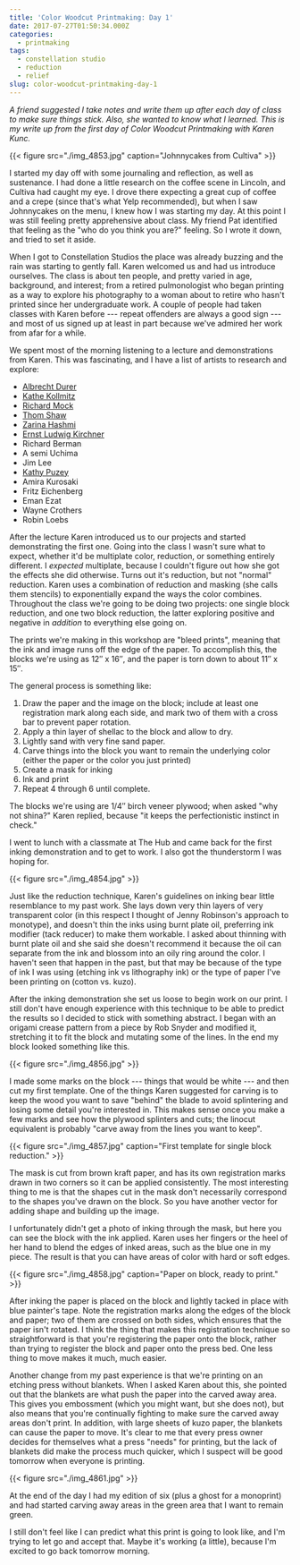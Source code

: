 ```yaml
---
title: 'Color Woodcut Printmaking: Day 1'
date: 2017-07-27T01:50:34.000Z
categories:
  - printmaking
tags:
  - constellation studio
  - reduction
  - relief
slug: color-woodcut-printmaking-day-1
---
```


_A friend suggested I take notes and write them up after each day of class to
make sure things stick. Also, she wanted to know what I learned. This is my
write up from the first day of Color Woodcut Printmaking with Karen Kunc._

{{< figure src="./img_4853.jpg" caption="Johnnycakes from Cultiva" >}}

I started my day off with some journaling and reflection, as well as sustenance. I had done a little research on the coffee scene in Lincoln, and Cultiva had caught my eye. I drove there expecting a great cup of coffee and a crepe (since that's what Yelp recommended), but when I saw Johnnycakes on the menu, I knew how I was starting my day. At this point I was still feeling pretty apprehensive about class. My friend Pat identified that feeling as the "who do you think you are?" feeling. So I wrote it down, and tried to set it aside.

When I got to Constellation Studios the place was already buzzing and the rain was starting to gently fall. Karen welcomed us and had us introduce ourselves. The class is about ten people, and pretty varied in age, background, and interest; from a retired pulmonologist who began printing as a way to explore his photography to a woman about to retire who hasn't printed since her undergraduate work. A couple of people had taken classes with Karen before --- repeat offenders are always a good sign --- and most of us signed up at least in part because we've admired her work from afar for a while.

We spent most of the morning listening to a lecture and demonstrations from Karen. This was fascinating, and I have a list of artists to research and explore:

  * [Albrecht Durer][1]
  * [Kathe Kollmitz][2]
  * [Richard Mock][3]
  * [Thom Shaw][4]
  * [Zarina Hashmi][5]
  * [Ernst Ludwig Kirchner ][6]
  * Richard Berman
  * A semi Uchima
  * Jim Lee
  * [Kathy Puzey][7]
  * Amira Kurosaki
  * Fritz Eichenberg
  * Eman Ezat
  * Wayne Crothers
  * Robin Loebs

After the lecture Karen introduced us to our projects and started demonstrating the first one. Going into the class I wasn't sure what to expect, whether it'd be multiplate color, reduction, or something entirely different. I _expected_ multiplate, because I couldn't figure out how she got the effects she did otherwise. Turns out it's reduction, but not "normal" reduction. Karen uses a combination of reduction and masking (she calls them stencils) to exponentially expand the ways the color combines. Throughout the class we're going to be doing two projects: one single block reduction, and one two block reduction, the latter exploring positive and negative in _addition_ to everything else going on.

The prints we're making in this workshop are "bleed prints", meaning that the ink and image runs off the edge of the paper. To accomplish this, the blocks we're using as 12&#8243; x 16&#8243;, and the paper is torn down to about 11&#8243; x 15&#8243;.

The general process is something like:

  1. Draw the paper and the image on the block; include at least one registration mark along each side, and mark two of them with a cross bar to prevent paper rotation.
  2. Apply a thin layer of shellac to the block and allow to dry.
  3. Lightly sand with very fine sand paper.
  4. Carve things into the block you want to remain the underlying color (either the paper or the color you just printed)
  5. Create a mask for inking
  6. Ink and print
  7. Repeat 4 through 6 until complete.

The blocks we're using are 1/4&#8243; birch veneer plywood; when asked "why not shina?" Karen replied, because "it keeps the perfectionistic instinct in check."

I went to lunch with a classmate at The Hub and came back for the first inking demonstration and to get to work. I also got the thunderstorm I was hoping for.

{{< figure src="./img_4854.jpg" >}}

Just like the reduction technique, Karen's guidelines on inking bear little resemblance to my past work. She lays down very thin layers of very transparent color (in this respect I thought of Jenny Robinson's approach to monotype), and doesn't thin the inks using burnt plate oil, preferring ink modifier (tack reducer) to make them workable. I asked about thinning with burnt plate oil and she said she doesn't recommend it because the oil can separate from the ink and blossom into an oily ring around the color. I haven't seen that happen in the past, but that may be because of the type of ink I was using (etching ink vs lithography ink) or the type of paper I've been printing on (cotton vs. kuzo).

After the inking demonstration she set us loose to begin work on our print. I still don't have enough experience with this technique to be able to predict the results so I decided to stick with something abstract. I began with an origami crease pattern from a piece by Rob Snyder and modified it, stretching it to fit the block and mutating some of the lines. In the end my block looked something like this.

{{< figure src="./img_4856.jpg" >}}

I made some marks on the block --- things that would be white --- and then cut my first template. One of the things Karen suggested for carving is to keep the wood you want to save "behind" the blade to avoid splintering and losing some detail you're interested in. This makes sense once you make a few marks and see how the plywood splinters and cuts; the linocut equivalent is probably "carve away from the lines you want to keep".

{{< figure src="./img_4857.jpg" caption="First template for single block reduction." >}}

The mask is cut from brown kraft paper, and has its own registration marks drawn in two corners so it can be applied consistently. The most interesting thing to me is that the shapes cut in the mask don't necessarily correspond to the shapes you've drawn on the block. So you have another vector for adding shape and building up the image.

I unfortunately didn't get a photo of inking through the mask, but here you can see the block with the ink applied. Karen uses her fingers or the heel of her hand to blend the edges of inked areas, such as the blue one in my piece. The result is that you can have areas of color with hard or soft edges.

{{< figure src="./img_4858.jpg" caption="Paper on block, ready to print." >}}

After inking the paper is placed on the block and lightly tacked in place with blue painter's tape. Note the registration marks along the edges of the block and paper; two of them are crossed on both sides, which ensures that the paper isn't rotated. I think the thing that makes this registration technique so straightforward is that you're registering the paper onto the block, rather than trying to register the block and paper onto the press bed. One less thing to move makes it much, much easier.

Another change from my past experience is that we're printing on an etching press without blankets. When I asked Karen about this, she pointed out that the blankets are what push the paper into the carved away area. This gives you embossment (which you might want, but she does not), but also means that you're continually fighting to make sure the carved away areas don't print. In addition, with large sheets of kuzo paper, the blankets can cause the paper to move. It's clear to me that every press owner decides for themselves what a press "needs" for printing, but the lack of blankets did make the process much quicker, which I suspect will be good tomorrow when everyone is printing.

{{< figure src="./img_4861.jpg" >}}

At the end of the day I had my edition of six (plus a ghost for a monoprint) and had started carving away areas in the green area that I want to remain green.

I still don't feel like I can predict what this print is going to look like, and I'm trying to let go and accept that. Maybe it's working (a little), because I'm excited to go back tomorrow morning.

 [1]: https://en.wikipedia.org/wiki/Albrecht_D%C3%BCrer?wprov=sfsi1
 [2]: https://en.wikipedia.org/wiki/K%C3%A4the_Kollwitz?wprov=sfsi1
 [3]: https://en.wikipedia.org/wiki/Richard_Mock?wprov=sfsi1
 [4]: http://www.citybeat.com/arts-culture/visual-arts/article/13013859/life-as-art-thom-shaw
 [5]: https://en.wikipedia.org/wiki/Zarina_(artist)?wprov=sfsi1
 [6]: https://en.wikipedia.org/wiki/Ernst_Ludwig_Kirchner?wprov=sfsi1
 [7]: https://art.usu.edu/directory/faculty-directory/puzey-kathy
